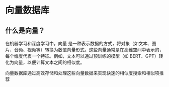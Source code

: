 # 向量数据库

## 什么是向量？

在机器学习和深度学习中，向量 是一种表示数据的方式，将对象（如文本、图片、音频、视频等）转换为数值向量形式。这些向量通常是在高维空间中表示的，每个维度代表一个特征。例如，文本可以通过预训练的模型（如 BERT、GPT）转化为向量，以便计算文本之间的相似度。

向量数据库通过高效存储和处理这些向量数据来实现快速的相似度搜索和相似项推荐
